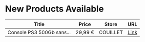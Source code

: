# New Products Available

| Title | Price | Store | URL |
|---|---|---|---|
| Console PS3 500Gb sans... | 29,99 € | COUILLET | [Link](https://www.cashconverters.be/fr/consoles-sony/850002-console-ps3-500gb-sans-manette.html) |
